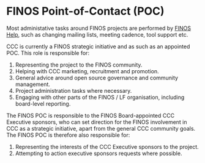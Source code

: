 # FINOS Point-of-Contact (POC)

Most administative tasks around FINOS projects are performed by [FINOS Help](help@finos.org), such as changing mailing lists, meeting cadence, tool support etc.

CCC is currently a FINOS strategic initiative and as such as an appointed POC. This role is responsible for:

1.  Representing the project to the FINOS community.
2.  Helping with CCC marketing, recruitment and promotion.
3.  General advice around open source governance and community management.
4.  Project administration tasks where necessary.
5.  Engaging with other parts of the FINOS / LF organisation, including board-level reporting.

The FINOS POC is responsible to the FINOS Board-appointed CCC Executive sponsors, who can set direction for the FINOS involvement in CCC as a strategic initiative, apart from the general CCC community goals. The FINOS POC is therefore also responsible for:

1.  Representing the interests of the CCC Executive sponsors to the project.
2.  Attempting to action executive sponsors requests where possible.
